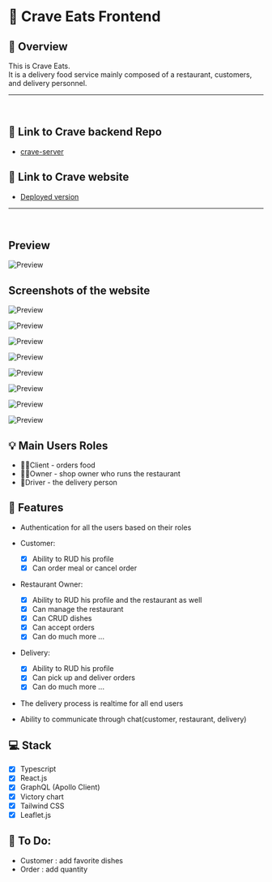 # 🍔 Crave Eats Frontend

## 📖 Overview

This is Crave Eats.<br />
It is a delivery food service mainly composed of a restaurant, customers, and delivery personnel.<br />

<hr />
<br />

## 🔗 Link to Crave backend Repo

- [crave-server](https://github.com/gaelbelami/crave-server)

## 🔗 Link to Crave website

- [Deployed version](https://celebrated-zabaione-7b950c.netlify.app/)

<hr />
<br />

## Preview

![Preview](screenshots/overview.gif)

## Screenshots of the website

![Preview](screenshots/img1.png)

![Preview](screenshots/img2.png)

![Preview](screenshots/img3.png)

![Preview](screenshots/img4.png)

![Preview](screenshots/img5.png)

![Preview](screenshots/img6.png)

![Preview](screenshots/img7.png)

![Preview](screenshots/img8.png)

## 💡 Main Users Roles

- 🙍‍♂Client - orders food
- 👨‍🍳Owner - shop owner who runs the restaurant
- 🛵Driver - the delivery person
  <br />

## 📃 Features

- Authentication for all the users based on their roles
- Customer:

  - [x] Ability to RUD his profile
  - [x] Can order meal or cancel order

- Restaurant Owner:

  - [x] Ability to RUD his profile and the restaurant as well
  - [x] Can manage the restaurant
  - [x] Can CRUD dishes
  - [x] Can accept orders
  - [x] Can do much more ...

- Delivery:

  - [x] Ability to RUD his profile
  - [x] Can pick up and deliver orders
  - [x] Can do much more ...

- The delivery process is realtime for all end users

- Ability to communicate through chat(customer, restaurant, delivery)

## 💻 Stack

- [x] Typescript
- [x] React.js
- [x] GraphQL (Apollo Client)
- [x] Victory chart
- [x] Tailwind CSS
- [x] Leaflet.js

## 📝 To Do:

- Customer : add favorite dishes
- Order : add quantity
